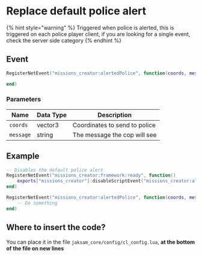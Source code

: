 # Replace default police alert

{% hint style="warning" %}
Triggered when police is alerted, this is triggered on each police player client, if you are looking for a single event, check the server side category
{% endhint %}

## Event

```lua
RegisterNetEvent("missions_creator:alertedPolice", function(coords, message)

end)
```

### Parameters

| Name      | Data Type | Description                   |
| --------- | --------- | ----------------------------- |
| `coords`  | vector3   | Coordinates to send to police |
| `message` | string    | The message the cop will see  |

## Example

```lua
-- Disables the default police alert
RegisterNetEvent("missions_creator:framework:ready", function() 
    exports["missions_creator"]:disableScriptEvent("missions_creator:alertedPolice")
end)

RegisterNetEvent("missions_creator:alertedPolice", function(coords, message)
    -- Do something
end)
```

## Where to insert the code?

You can place it in the file `jaksam_core/config/cl_config.lua`, **at the bottom of the file on new lines**
